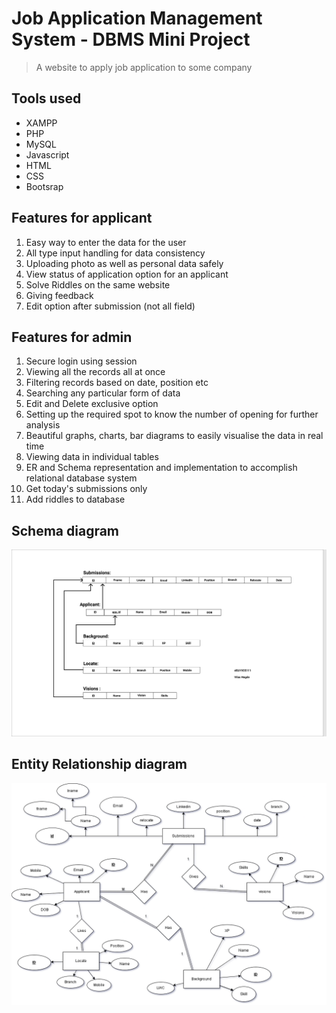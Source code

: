 # Job Application Management System - DBMS Mini Project
> A website to apply job application to some company

## Tools used
- XAMPP
- PHP
- MySQL
- Javascript
- HTML
- CSS
- Bootsrap

## Features for applicant
1. Easy way to enter the data for the user
2. All type input handling for data consistency
3. Uploading photo as well as personal data safely
4. View status of application option for an applicant 
5. Solve Riddles on the same website
6. Giving feedback
7. Edit option after submission (not all field)


## Features for admin
1. Secure login using session
2. Viewing all the records all at once
3. Filtering records based on date, position etc
4. Searching any particular form of data
5. Edit and Delete exclusive option
6. Setting up the required spot to know the number of opening for further analysis
7. Beautiful graphs, charts, bar diagrams to easily visualise the data in real time
8. Viewing data in individual tables
9. ER and Schema representation and implementation to accomplish relational database system
10. Get today's submissions only
11. Add riddles to database

## Schema diagram
![Schema](Schema.jpg)

## Entity Relationship diagram
![er](https://github.com/vilasrhegde/Jobapp/blob/ceea0565b90044f4c00c1f65abeb0d746171646e/ER%20Diagram%20DBMS.drawio%20(1).png)
